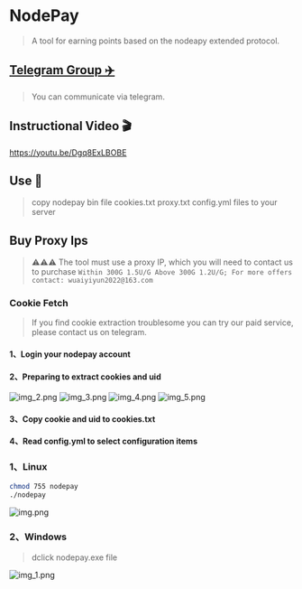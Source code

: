 # NodePay
> A tool for earning points based on the nodeapy extended protocol.

## [Telegram Group ✈️](https://t.me/+iergzCgtkw9iZWFl)
> You can communicate via telegram.

## Instructional Video 🎬
https://youtu.be/Dgq8ExLBOBE

## Use 🚗
> copy nodepay bin file cookies.txt proxy.txt config.yml files to your server

## Buy Proxy Ips
> ⚠️⚠️⚠️ The tool must use a proxy IP, which you will need to contact us to purchase `Within 300G 1.5U/G Above 300G 1.2U/G; For more offers contact: wuaiyiyun2022@163.com`

### Cookie Fetch
> If you find cookie extraction troublesome you can try our paid service, please contact us on telegram.

#### 1、Login your nodepay account
#### 2、Preparing to extract cookies and uid
![img_2.png](img_2.png)
![img_3.png](img_3.png)
![img_4.png](img_4.png)
![img_5.png](img_5.png)
#### 3、Copy cookie and uid to cookies.txt
#### 4、Read config.yml to select configuration items


### 1、Linux
``` bash
chmod 755 nodepay
./nodepay
```

![img.png](img.png)

### 2、Windows
> dclick nodepay.exe file

![img_1.png](img_1.png)